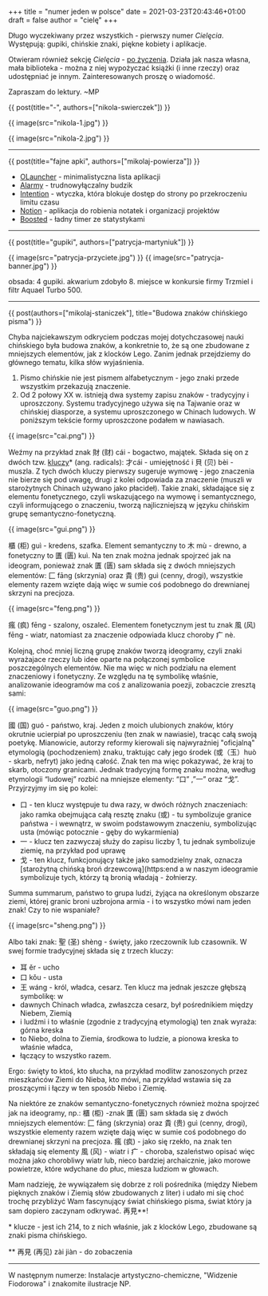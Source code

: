+++
title = "numer jeden w polsce"
date = 2021-03-23T20:43:46+01:00
draft = false
author = "cielę"
+++

Długo wyczekiwany przez wszystkich - pierwszy numer *Cielęcia*.
Występują: gupiki, chińskie znaki, piękne kobiety i aplikacje.

Otwieram również sekcję *Cielęcia* - [po życzenia](@/po-zyczenia.md).
Działa jak nasza własna, mała biblioteka - można z niej wypożyczać książki
(i inne rzeczy) oraz udostępniać je innym. Zainteresowanych proszę o wiadomość.

Zapraszam do lektury. ~MP


{{ post(title="-", authors=["nikola-swierczek"]) }}

{{ image(src="nikola-1.jpg") }}

{{ image(src="nikola-2.jpg") }}

---

{{ post(title="fajne apki", authors=["mikolaj-powierza"]) }}

- [OLauncher](https://play.google.com/store/apps/details?id=app.olauncher&hl=en&gl=US) - minimalistyczna lista aplikacji
- [Alarmy](https://play.google.com/store/apps/details?id=droom.sleepIfUCan&hl=en&gl=US) - trudnowyłączalny budzik
- [Intention](https://www.getintention.com/) - wtyczka, która blokuje dostęp do strony po przekroczeniu limitu czasu
- [Notion](https://www.notion.so/) - aplikacja do robienia notatek i organizacji projektów
- [Boosted](https://play.google.com/store/apps/details?id=com.boostedproductivity.app&hl=en&gl=US) - ładny timer ze statystykami

---

{{ post(title="gupiki", authors=["patrycja-martyniuk"]) }}

{{ image(src="patrycja-przyciete.jpg") }}
{{ image(src="patrycja-banner.jpg") }}

obsada: 4 gupiki. akwarium zdobyło 8. miejsce w konkursie firmy Trzmiel i filtr Aquael Turbo 500.

---

{{ post(authors=["mikolaj-staniczek"], title="Budowa znaków chińskiego pisma") }}

Chyba najciekawszym odkryciem podczas mojej dotychczasowej nauki chińskiego była budowa
znaków, a konkretnie to, że są one zbudowane z mniejszych elementów, jak z klocków Lego.
Zanim jednak przejdziemy do głównego tematu, kilka słów wyjaśnienia.

1. Pismo chińskie nie jest pismem alfabetycznym - jego znaki przede wszystkim przekazują
  znaczenie.
2. Od 2 połowy XX w. istnieją dwa systemy zapisu znaków - tradycyjny i uproszczony.
  Systemu tradycyjnego używa się na Tajwanie oraz w chińskiej diasporze, a systemu
  uproszczonego w Chinach ludowych. W poniższym tekście formy uproszczone podałem
  w nawiasach.

{{ image(src="cai.png") }}

Weźmy na przykład znak 財 (财) cái - bogactwo, majątek. Składa się on z dwóch tzw.
[kluczy](https://nihao.com.pl/rdzenie-klucze-w-chinskich-znakach/tabela-rdzeni/)*
(ang. radicals): 才cái - umiejętność i 貝 (贝) bèi - muszla. Z tych dwóch kluczy
pierwszy sugeruje wymowę - jego znaczenia nie bierze się pod uwagę, drugi z kolei
odpowiada za znaczenie (muszli w starożytnych Chinach używano jako płacideł). Takie
znaki, składające się z elementu fonetycznego, czyli wskazującego na wymowę i
semantycznego, czyli informującego o znaczeniu, tworzą najliczniejszą w języku chińskim
grupę semantyczno-fonetyczną.

{{ image(src="gui.png") }}

櫃 (柜) guì - kredens, szafka. Element semantyczny to 木 mù - drewno, a fonetyczny to
匱 (匮) kuì. Na ten znak można jednak spojrzeć jak na ideogram, ponieważ znak 匱 (匮)
sam składa się z dwóch mniejszych elementów: 匚 fāng (skrzynia) oraz 貴 (贵) guì (cenny,
drogi), wszystkie elementy razem wzięte dają więc w sumie coś podobnego do drewnianej
skrzyni na precjoza.

{{ image(src="feng.png") }}

瘋 (疯) fēng - szalony, oszaleć. Elementem fonetycznym jest tu znak 風 (风) fēng - wiatr,
natomiast za znaczenie odpowiada klucz choroby 疒 nè.

Kolejną, choć mniej liczną grupę znaków tworzą ideogramy, czyli znaki wyrażajace rzeczy
lub idee oparte na połączonej symbolice poszczególnych elementów. Nie ma więc w nich
podziału na element znaczeniowy i fonetyczny. Ze względu na tę symbolikę właśnie,
analizowanie ideogramów ma coś z analizowania poezji, zobaczcie zresztą sami:

{{ image(src="guo.png") }}

國 (国) guó - państwo, kraj. Jeden z moich ulubionych znaków, który okrutnie ucierpiał po uproszczeniu (ten znak w nawiasie), tracąc całą swoją poetykę. Mianowicie, autorzy reformy kierowali się najwyraźniej "oficjalną" etymologią (pochodzeniem) znaku, traktując cały jego środek (或（玉）huò - skarb, nefryt) jako jedną całość. Znak ten ma więc pokazywać, że kraj to skarb, otoczony granicami. Jednak tradycyjną formę znaku można, według etymologii “ludowej” rozbić na mniejsze elementy: “口” ,”一” oraz “戈”. Przyjrzyjmy im się po kolei:

- 口 - ten klucz występuje tu dwa razy, w dwóch różnych znaczeniach: jako ramka obejmująca całą resztę znaku (或) - tu symbolizuje granice państwa - i wewnątrz, w swoim podstawowym znaczeniu, symbolizując usta (mówiąc potocznie - gęby do wykarmienia)
- 一 - klucz ten zazwyczaj służy do zapisu liczby 1, tu jednak symbolizuje ziemię, na przykład pod uprawę
- 戈 - ten klucz, funkcjonujący także jako samodzielny znak, oznacza [starożytną chińską broń drzewcową](https:end a w naszym ideogramie symbolizuje tych, którzy tą bronią władają - żołnierzy.

Summa summarum, państwo to grupa ludzi, żyjąca na określonym obszarze ziemi, której
granic broni uzbrojona armia - i to wszystko mówi nam jeden znak! Czy to nie wspaniałe?

{{ image(src="sheng.png") }}

Albo taki znak: 聖 (圣) shèng - święty, jako rzeczownik lub czasownik. W swej formie
tradycyjnej składa się z trzech kluczy:

- 耳 ěr - ucho
- 口 kǒu - usta
- 王 wáng - król, władca, cesarz. Ten klucz ma jednak jeszcze głębszą symbolikę: w
- dawnych Chinach władca, zwłaszcza cesarz, był pośrednikiem między Niebem, Ziemią
- i ludźmi i to właśnie (zgodnie z tradycyjną etymologią) ten znak wyraża: górna kreska
- to Niebo, dolna to Ziemia, środkowa to ludzie, a pionowa kreska to właśnie władca,
- łączący to wszystko razem.

Ergo: święty to ktoś, kto słucha, na przykład modlitw zanoszonych przez mieszkańców
Ziemi do Nieba, kto mówi, na przykład wstawia się za proszącymi i łączy w ten sposób
Niebo i Ziemię.

Na niektóre ze znaków semantyczno-fonetycznych również można spojrzeć jak na ideogramy,
np.: 櫃 (柜) -znak 匱 (匮) sam składa się z dwóch mniejszych elementów: 匚 fāng (skrzynia)
oraz 貴 (贵) guì (cenny, drogi), wszystkie elementy razem wzięte dają więc w sumie coś
podobnego do drewnianej skrzyni na precjoza.
瘋 (疯) - jako się rzekło, na znak ten składają się elementy 風 (风) - wiatr
i 疒 - choroba, szaleństwo opisać więc można jako chorobliwy wiatr lub, nieco bardziej
archaicznie, jako morowe powietrze, które wdychane do płuc, miesza ludziom w głowach.

Mam nadzieję, że wywiązałem się dobrze z roli pośrednika (między Niebem pięknych znaków
i Ziemią słów zbudowanych z liter) i udało mi się choć trochę przybliżyć Wam fascynujący
świat chińskiego pisma, świat który ja sam dopiero zaczynam odkrywać. 再見**!

\* klucze - jest ich 214, to z nich właśnie, jak z klocków Lego, zbudowane są znaki
pisma chińskiego.

** 再見 (再见) zài jiàn - do zobaczenia

---

W następnym numerze: Instalacje artystyczno-chemiczne, "Widzenie Fiodorowa"
i znakomite ilustracje NP.
